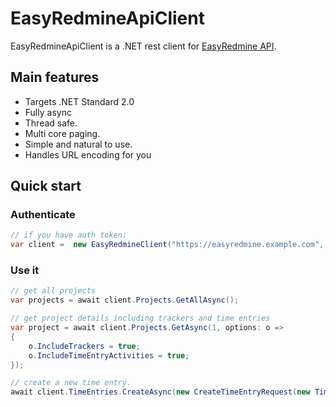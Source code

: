 # EasyRedmineApiClient


EasyRedmineApiClient is a .NET rest client for [EasyRedmine API](https://www.easyredmine.com/resources/rest-api).

## Main features

- Targets .NET Standard 2.0
- Fully async
- Thread safe.
- Multi core paging.
- Simple and natural to use.
- Handles URL encoding for you

## Quick start

### Authenticate

```csharp
// if you have auth token:
var client =  new EasyRedmineClient("https://easyredmine.example.com", "your_private_token");
```

### Use it

```csharp
// get all projects
var projects = await client.Projects.GetAllAsync();

// get project details including trackers and time entries
var project = await client.Projects.GetAsync(1, options: o =>
{
    o.IncludeTrackers = true;
    o.IncludeTimeEntryActivities = true;
});

// create a new time entry.
await client.TimeEntries.CreateAsync(new CreateTimeEntryRequest(new TimeEntryRequest(1, "8", "2023-10-5", 4)));
```